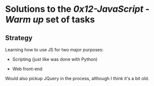 # Solutions to the **_0x12-JavaScript - Warm up_** set of tasks

## Strategy

Learning how to use JS for two major purposes:

- Scripting (just like was done with Python)

- Web front-end

Would also pickup JQuery in the process, although I think it's a bit old.
